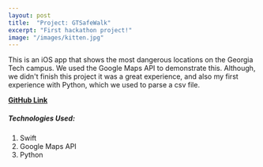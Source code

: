```yaml
---
layout: post
title:  "Project: GTSafeWalk"
excerpt: "First hackathon project!"
image: "/images/kitten.jpg"
---
```


This is an iOS app that shows the most dangerous locations on the Georgia Tech campus. We used the Google Maps API to demonstrate this. Although, we didn't finish this project it was a great experience, and also my first experience with Python, which we used to parse a csv file.

**[GitHub Link](https://github.com/SrinidhiPalwayi/SafeWalk)**
<h5>Technologies Used: </h5>
<ol>
  <li>Swift</li>
  <li>Google Maps API</li>
  <li>Python</li>
</ol>
